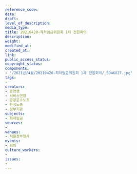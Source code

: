 ```yaml
---
reference_code: 
date: 
draft: 
level_of_description: 
media_type: 
title: 20210420-최저임금위원회 1차 전원회의
description: 
weight: 
modified_at: 
created_at: 
link: 
public_access_status: 
copyright_status: 
components:
- "/2021년/4월/20210420-최저임금위원회 1차 전원회의/_5D46827.jpg"
tags:
- 
creators:
- 총연맹
- 서비스연맹
- 공공운수노조
- 한국노총
- 정부기관
subjects:
- 최저임금
sources:
- 
venues:
- 서울정부청사
events:
- 회의
culture_workers:
- 
issues:
- 
---
```

